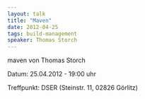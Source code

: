 ```yaml
---
layout: talk
title: "Maven"
date: 2012-04-25
tags: build-management
speaker: Thomas Storch
---
```


maven von Thomas Storch 

Datum: 25.04.2012 - 19:00 uhr

Treffpunkt: DSER (Steinstr. 11, 02826 Görlitz)
